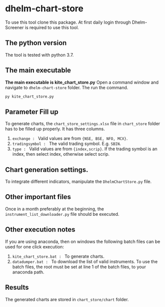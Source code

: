 # dhelm-chart-store
To use this tool clone this package.
At first daily login through Dhelm-Screener is required to use this tool.
## The python version
The tool is tested with python 3.7. 
## The main executable
**The main executable is kite_chart_store.py**
Open a command window and navigate to `dhelm-chart-store` folder. The run the command.
```python
py kite_chart_store.py
```

## Parameter Fill up
To generate charts, the `chart_store_settings.xlsx` file
in `chart_store` folder has to be filled up properly. It has three
columns.
1. `exchange : ` Valid values are from `{NSE, BSE, NFO, MCX}`.
2. `tradingsymbol : ` The valid trading symbol. E.g. `SBIN`.
3. `type : ` Valid values are from `{index,scrip}`. If the trading symbol is an index, then select index,
otherwise select scrip.

## Chart generation settings.
To integrate different indicators, manipulate the `DhelmChartStore.py` file.

## Other important files
Once in a month preferably at the beginning, the `instrument_list_downloader.py` file should be executed.

## Other execution notes
If you are using anaconda, then on windows the following batch files can be used for one click
execution:
1. `kite_chart_store.bat : ` To generate charts.
2. `datadumper.bat : ` To download the list of valid instruments.
To use the batch files, the root must be set at line 1 of the batch files, to your anaconda
path.

## Results
The generated charts are stored in `chart_store/chart` folder.
